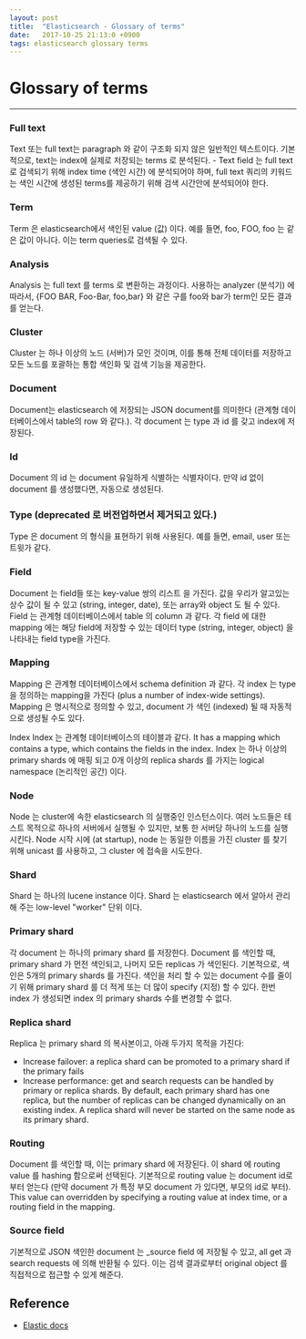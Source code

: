 ```yaml
---
layout: post
title:  "Elasticsearch - Glossary of terms"
date:   2017-10-25 21:13:0 +0900
tags: elasticsearch glossary terms
---
```

# Glossary of terms
* * *

### Full text
Text 또는 full text는 paragraph 와 같이 구조화 되지 않은 일반적인 텍스트이다. 기본적으로, text는 index에 실제로 저장되는 terms 로 분석된다.  - Text field 는 full text로 검색되기 위해 index time (색인 시간) 에 분석되어야 하며, full text 쿼리의 키워드는 색인 시간에 생성된 terms를 제공하기 위해 검색 시간안에 분석되어야 한다.

### Term
Term 은 elasticsearch에서 색인된 value (값) 이다. 예를 들면, foo, FOO, foo 는 같은 값이 아니다. 이는 term queries로 검색될 수 있다.

### Analysis
Analysis 는 full text 를 terms 로 변환하는 과정이다. 사용하는 analyzer (분석기) 에 따라서, {FOO BAR, Foo-Bar, foo,bar} 와 같은 구를 foo와 bar가 term인 모든 결과를 얻는다. 

### Cluster
Cluster 는 하나 이상의 노드 (서버)가 모인 것이며, 이를 통해 전체 데이터를 저장하고 모든 노드를 포괄하는 통합 색인화 및 검색 기능을 제공한다.

### Document
Document는 elasticsearch 에 저장되는 JSON document를 의미한다 (관계형 데이터베이스에서 table의 row 와 같다.). 각 document 는 type 과 id 를 갖고 index에 저장된다.

### Id
Document 의 id 는 document 유일하게 식별하는 식별자이다. 만약 id 없이 document 를 생성했다면, 자동으로 생성된다.

### Type (deprecated 로 버전업하면서 제거되고 있다.)
Type 은 document 의 형식을 표현하기 위해 사용된다. 예를 들면, email, user 또는 트윗가 같다. 

### Field
Document 는 field들 또는 key-value 쌍의 리스트 을 가진다.  값을 우리가 알고있는 상수 값이 될 수 있고 (string, integer, date), 또는 array와 object 도 될 수 있다. Field 는 관계형 데이터베이스에서 table 의 column 과 같다.  각 field 에 대한 mapping 에는 해당 field에 저장할 수 있는 데이터 type (string, integer, object) 을 나타내는 field type을 가진다. 

### Mapping
Mapping 은 관계형 데이터베이스에서 schema definition 과 같다.  각 index 는 type을 정의하는 mapping을 가진다 (plus a number of index-wide settings). Mapping 은 명시적으로 정의할 수 있고, document 가 색인 (indexed) 될 때 자동적으로 생성될 수도 있다.

Index
Index 는 관계형 데이터베이스의 테이블과 같다. It has a mapping which contains a type, which contains the fields in the index. Index 는 하나 이상의 primary shards 에 매핑 되고 0개 이상의 replica shards 를 가지는 logical namespace (논리적인 공간) 이다.

### Node	
Node 는 cluster에 속한 elasticsearch 의 실행중인 인스턴스이다. 여러 노드들은 테스트 목적으로 하나의 서버에서 실행될 수 있지만, 보통 한 서버당 하나의 노드를 실행 시킨다. Node 시작 시에 (at startup), node 는 동일한 이름을 가진 cluster 를 찾기 위해 unicast 를 사용하고, 그 cluster 에 접속을 시도한다.

### Shard
Shard 는 하나의 lucene instance 이다. Shard 는 elasticsearch 에서 알아서 관리해 주는 low-level "worker" 단위 이다. 

### Primary shard
각 document 는 하나의 primary shard 를 저장한다. Document 를 색인할 때, primary shard 가 먼전 색인되고, 나머지 모든 replicas  가 색인된다. 기본적으로, 색인은 5개의 primary shards 를 가진다. 색인을 처리 할 수 있는 document 수를 줄이기 위해 primary shard 를 더 적게 또는 더 많이 specify (지정) 할 수 있다. 한번 index 가 생성되면 index 의 primary shards 수를 변경할 수 없다.

### Replica shard
Replica 는 primary shard 의 복사본이고, 아래 두가지 목적을 가진다:
- Increase failover: a replica shard can be promoted to a primary shard if the primary fails
- Increase performance: get and search requests can be handled by primary or replica shards. By default, each primary shard has one replica, but the number of replicas can be changed dynamically on an existing index. A replica shard will never be started on the same node as its primary shard.

### Routing
Document 를 색인할 때, 이는 primary shard 에 저장된다. 이 shard 에 routing value 를 hashing 함으로써 선택된다. 기본적으로 routing value 는 document id로부터 얻는다 (만약 document 가 특정 부모 document 가 있다면, 부모의 id로 부터). This value can overridden by specifying a routing value at index time, or a routing field in the mapping.

### Source field
기본적으로 JSON 색인한 document 는 _source field 에 저장될 수 있고, all get 과 search requests 에 의해 반환될 수 있다. 이는 검색 결과로부터 original object 를 직접적으로 접근할 수 있게 해준다.

## Reference
- [Elastic docs](https://www.elastic.co/guide/en/elasticsearch/reference/current/glossary.html#glossary-text)

